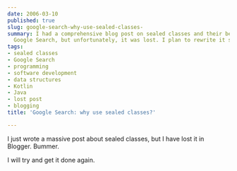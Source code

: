 ```yaml
---
date: 2006-03-10
published: true
slug: google-search-why-use-sealed-classes-
summary: I had a comprehensive blog post on sealed classes and their benefits within
  Google Search, but unfortunately, it was lost. I plan to rewrite it soon.
tags:
- sealed classes
- Google Search
- programming
- software development
- data structures
- Kotlin
- Java
- lost post
- blogging
title: 'Google Search: why use sealed classes?'

---
```

I just wrote a massive post about sealed classes, but I have lost it in Blogger. Bummer.<p />I will try and get it done again.

